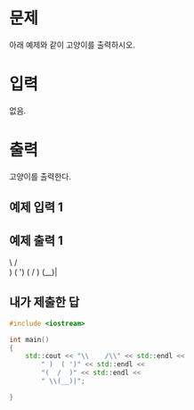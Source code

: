 문제
======
아래 예제와 같이 고양이를 출력하시오.

입력
=======
없음.

출력
=======
고양이를 출력한다.

예제 입력 1 
-------

예제 출력 1 
--------
\    /\
 )  ( ')
(  /  )
 \(__)|

내가 제출한 답
--------
```cpp
#include <iostream>

int main()
{
	std::cout << "\\    /\\" << std::endl <<
		" )  ( ')" << std::endl <<
		"(  /  )" << std::endl <<
		" \\(__)|";

}
```
